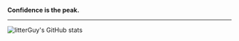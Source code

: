 **Confidence is the peak.**
***
![litterGuy's GitHub stats](https://github-readme-stats.vercel.app/api?username=litterGuy&show_icons=true&theme=all&hide=contribs,prs)

